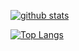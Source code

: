[![github stats](https://github-readme-stats.vercel.app/api?username=arindamukawlas&count_private=true&show_icons=true)](https://github.com/arindamukawlas)

[![Top Langs](https://github-readme-stats.vercel.app/api/top-langs/?username=arindamukawlas)](https://github.com/arindamukawlas)
